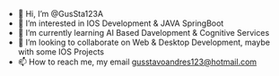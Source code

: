 - 👋 Hi, I’m @GusSta123A
- 👀 I’m interested in IOS Development & JAVA SpringBoot
- 🌱 I’m currently learning AI Based Davelopment & Cognitive Services
- 💞️ I’m looking to collaborate on Web & Desktop Development, maybe with some IOS Projects
- 📫 How to reach me, my email gusstavoandres123@hotmail.com

<!---
GusSta123A/GusSta123A is a ✨ special ✨ repository because its `README.md` (this file) appears on your GitHub profile.
You can click the Preview link to take a look at your changes.
--->

